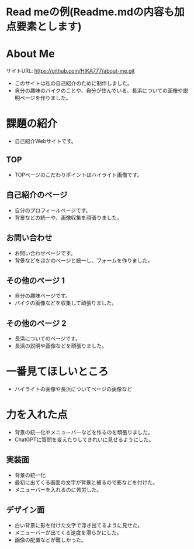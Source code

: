# Read meの例(Readme.mdの内容も加点要素とします)

# About Me 

サイトURL: https://github.com/HIKA777/about-me.git

- このサイトは私の自己紹介のために制作しました。
- 自分の趣味のバイクのことや、自分が住んでいる、長浜についての画像や説明ページを作りました。


# 課題の紹介
- 自己紹介Webサイトです。
## TOP
- TOPページのこだわりポイントはハイライト画像です。

## 自己紹介のページ
- 自分のプロフィールページです。
- 背景などの統一や、画像収集を頑張りました。

## お問い合わせ

- お問い合わせぺージです。
- 背景などをほかのページと統一し、フォームを作りました。

## その他のページ 1
- 自分の趣味ページです。
- バイクの画像などを収集して頑張りました。

## その他のページ 2

- 長浜についてのページです。
- 長浜の説明や画像などを頑張りました。

# 一番見てほしいところ
- ハイライトの画像や長浜についてページの画像など

# 力を入れた点
- 背景の統一化やメニューバーなどを作るのを頑張りました。
- ChatGPTに質問を変えたりしてきれいに見せるようにした。

## 実装面

- 背景の統一化
- 最初に出てくる画面の文字が背景と被るので影などを付けた。
- メニューバーを入れるのに苦労した。

## デザイン面

- 白い背景に影を付けた文字で浮き出てるように見せた。
- メニューバーが出てくる速度を滑らかにした。
- 画像の配置などが難しかった。
